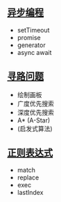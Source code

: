 ## [异步编程](https://jtr354.github.io/Frontend-01-Template/week11/async.html)
- setTimeout
- promise
- generator
- async await

## [寻路问题](https://jtr354.github.io/Frontend-01-Template/week11/road.html)
- 绘制画板
- 广度优先搜索
- 深度优先搜索
- A* (A-Star) 
- (启发式算法)

## [正则表达式](https://jtr354.github.io/Frontend-01-Template/week11/regExp.html)
- match
- replace
- exec
- lastIndex
